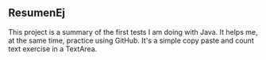 ResumenEj
---------
This project is a summary of the first tests I am doing with Java. It helps me, at the same time, practice using GitHub. It's a simple copy paste and count text exercise in a TextArea.


